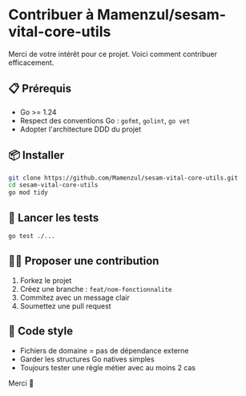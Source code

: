 # Contribuer à Mamenzul/sesam-vital-core-utils

Merci de votre intérêt pour ce projet. Voici comment contribuer efficacement.

## 📋 Prérequis

- Go >= 1.24
- Respect des conventions Go : `gofmt`, `golint`, `go vet`
- Adopter l'architecture DDD du projet

## 📦 Installer

```bash
git clone https://github.com/Mamenzul/sesam-vital-core-utils.git
cd sesam-vital-core-utils
go mod tidy
```

## 🧪 Lancer les tests

```bash
go test ./...
```

## 🧑‍💻 Proposer une contribution

1. Forkez le projet
2. Créez une branche : `feat/nom-fonctionnalite`
3. Commitez avec un message clair
4. Soumettez une pull request

## 📜 Code style

- Fichiers de domaine = pas de dépendance externe
- Garder les structures Go natives simples
- Toujours tester une règle métier avec au moins 2 cas

Merci 🙏

